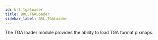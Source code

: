 ```yaml
---
id: brl.tgaloader
title: BRL.TGALoader
sidebar_label: BRL.TGALoader
---
```




The TGA loader module provides the ability to load TGA format pixmaps.


